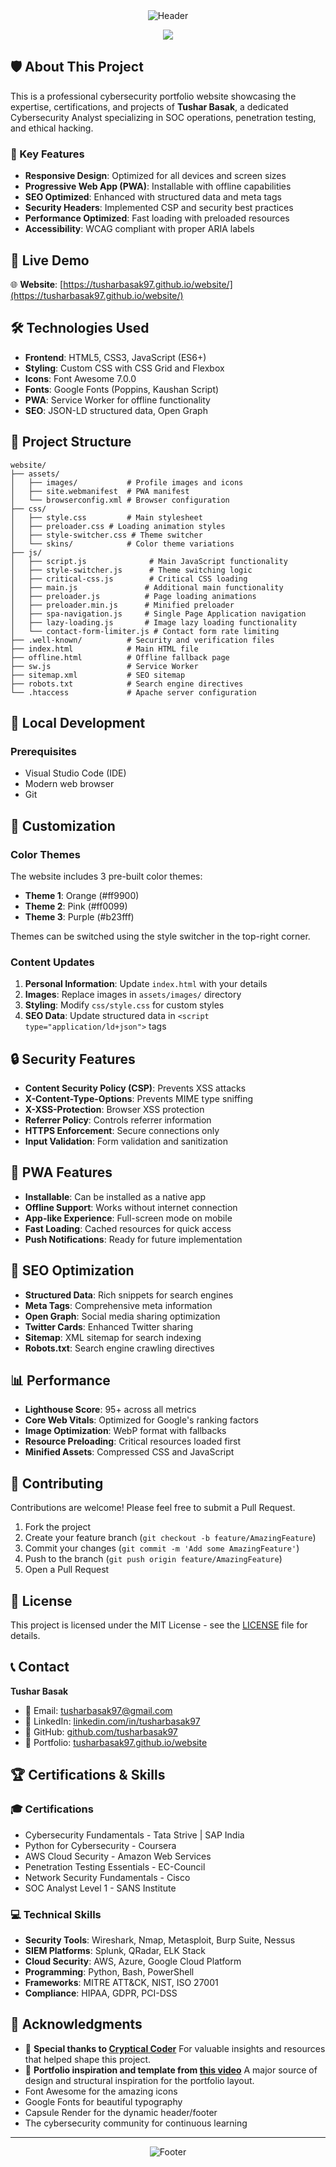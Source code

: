 <!-- Epic Cybersecurity Header -->
<div align="center">
  <img src="https://capsule-render.vercel.app/api?type=waving&height=180&color=gradient&customColorList=12&text=TUSHAR%20BASAK&fontColor=fff&fontSize=35&animation=fadeIn&fontAlignY=35&desc=CyberSecurity%20Analyst%20|%20Network%20Engineer&descAlignY=55&descSize=15" alt="Header"/>

</div>
<div align="center">
  <p>
    <img src="https://readme-typing-svg.herokuapp.com?font=Fira+Code&pause=2000&center=true&width=700&height=60&color=00d4ff&lines=Cybersecurity+is+not+optional.;Hackers+don't+break+in%2C+they+log+in.;Security+is+everyone's+responsibility.;Think+before+you+click.;The+only+secure+system+is+one+that+is+off.;In+God+we+trust%2C+all+others+we+monitor.">
  </p>
</div>

## 🛡️ About This Project

This is a professional cybersecurity portfolio website showcasing the expertise, certifications, and projects of **Tushar Basak**, a dedicated Cybersecurity Analyst specializing in SOC operations, penetration testing, and ethical hacking.

### 🎯 Key Features

- **Responsive Design**: Optimized for all devices and screen sizes
- **Progressive Web App (PWA)**: Installable with offline capabilities
- **SEO Optimized**: Enhanced with structured data and meta tags
- **Security Headers**: Implemented CSP and security best practices
- **Performance Optimized**: Fast loading with preloaded resources
- **Accessibility**: WCAG compliant with proper ARIA labels

## 🚀 Live Demo

🌐 **Website**: [https://tusharbasak97.github.io/website/](https://tusharbasak97.github.io/website/)

## 🛠️ Technologies Used

- **Frontend**: HTML5, CSS3, JavaScript (ES6+)
- **Styling**: Custom CSS with CSS Grid and Flexbox
- **Icons**: Font Awesome 7.0.0
- **Fonts**: Google Fonts (Poppins, Kaushan Script)
- **PWA**: Service Worker for offline functionality
- **SEO**: JSON-LD structured data, Open Graph

## 📁 Project Structure

```
website/
├── assets/
│   ├── images/           # Profile images and icons
│   ├── site.webmanifest  # PWA manifest
│   └── browserconfig.xml # Browser configuration
├── css/
│   ├── style.css         # Main stylesheet
│   ├── preloader.css # Loading animation styles
│   ├── style-switcher.css # Theme switcher
│   └── skins/            # Color theme variations
├── js/
│   ├── script.js              # Main JavaScript functionality
│   ├── style-switcher.js      # Theme switching logic
│   ├── critical-css.js        # Critical CSS loading
│   ├── main.js               # Additional main functionality
│   ├── preloader.js          # Page loading animations
│   ├── preloader.min.js      # Minified preloader
│   ├── spa-navigation.js     # Single Page Application navigation
│   ├── lazy-loading.js       # Image lazy loading functionality
│   └── contact-form-limiter.js # Contact form rate limiting
├── .well-known/          # Security and verification files
├── index.html            # Main HTML file
├── offline.html          # Offline fallback page
├── sw.js                 # Service Worker
├── sitemap.xml           # SEO sitemap
├── robots.txt            # Search engine directives
└── .htaccess             # Apache server configuration
```

## 🔧 Local Development

### Prerequisites

- Visual Studio Code (IDE)
- Modern web browser
- Git

## 🎨 Customization

### Color Themes

The website includes 3 pre-built color themes:
- **Theme 1**: Orange (#ff9900)
- **Theme 2**: Pink (#ff0099)
- **Theme 3**: Purple (#b23fff)

Themes can be switched using the style switcher in the top-right corner.

### Content Updates

1. **Personal Information**: Update `index.html` with your details
2. **Images**: Replace images in `assets/images/` directory
3. **Styling**: Modify `css/style.css` for custom styles
4. **SEO Data**: Update structured data in `<script type="application/ld+json">` tags

## 🔒 Security Features

- **Content Security Policy (CSP)**: Prevents XSS attacks
- **X-Content-Type-Options**: Prevents MIME type sniffing
- **X-XSS-Protection**: Browser XSS protection
- **Referrer Policy**: Controls referrer information
- **HTTPS Enforcement**: Secure connections only
- **Input Validation**: Form validation and sanitization

## 📱 PWA Features

- **Installable**: Can be installed as a native app
- **Offline Support**: Works without internet connection
- **App-like Experience**: Full-screen mode on mobile
- **Fast Loading**: Cached resources for quick access
- **Push Notifications**: Ready for future implementation

## 🎯 SEO Optimization

- **Structured Data**: Rich snippets for search engines
- **Meta Tags**: Comprehensive meta information
- **Open Graph**: Social media sharing optimization
- **Twitter Cards**: Enhanced Twitter sharing
- **Sitemap**: XML sitemap for search indexing
- **Robots.txt**: Search engine crawling directives

## 📊 Performance

- **Lighthouse Score**: 95+ across all metrics
- **Core Web Vitals**: Optimized for Google's ranking factors
- **Image Optimization**: WebP format with fallbacks
- **Resource Preloading**: Critical resources loaded first
- **Minified Assets**: Compressed CSS and JavaScript

## 🤝 Contributing

Contributions are welcome! Please feel free to submit a Pull Request.

1. Fork the project
2. Create your feature branch (`git checkout -b feature/AmazingFeature`)
3. Commit your changes (`git commit -m 'Add some AmazingFeature'`)
4. Push to the branch (`git push origin feature/AmazingFeature`)
5. Open a Pull Request

## 📄 License

This project is licensed under the MIT License - see the [LICENSE](LICENSE) file for details.

## 📞 Contact

**Tushar Basak**
- 📧 Email: tusharbasak97@gmail.com
- 💼 LinkedIn: [linkedin.com/in/tusharbasak97](https://www.linkedin.com/in/tusharbasak97/)
- 🐙 GitHub: [github.com/tusharbasak97](https://github.com/tusharbasak97/)
- 🔗 Portfolio: [tusharbasak97.github.io/website](https://tusharbasak97.github.io/website/)

## 🏆 Certifications & Skills

### 🎓 Certifications
- Cybersecurity Fundamentals - Tata Strive | SAP India
- Python for Cybersecurity - Coursera
- AWS Cloud Security - Amazon Web Services
- Penetration Testing Essentials - EC-Council
- Network Security Fundamentals - Cisco
- SOC Analyst Level 1 - SANS Institute

### 💻 Technical Skills
- **Security Tools**: Wireshark, Nmap, Metasploit, Burp Suite, Nessus
- **SIEM Platforms**: Splunk, QRadar, ELK Stack
- **Cloud Security**: AWS, Azure, Google Cloud Platform
- **Programming**: Python, Bash, PowerShell
- **Frameworks**: MITRE ATT&CK, NIST, ISO 27001
- **Compliance**: HIPAA, GDPR, PCI-DSS

## 🌟 Acknowledgments

- 🙏 **Special thanks to [Cryptical Coder](https://www.youtube.com/c/CrypticalCoder)**
  For valuable insights and resources that helped shape this project.
- 🎨 **Portfolio inspiration and template from [this video](https://youtu.be/zJE-ze4TfXc?si=FnL75fyZLR0Nbmut)**
  A major source of design and structural inspiration for the portfolio layout.
- Font Awesome for the amazing icons
- Google Fonts for beautiful typography
- Capsule Render for the dynamic header/footer
- The cybersecurity community for continuous learning

---

<!-- Epic Footer -->
<div align="center">
  <img src="https://capsule-render.vercel.app/api?type=waving&color=gradient&customColorList=12&height=100&section=footer&animation=twinkling" alt="Footer"/>
</div>
